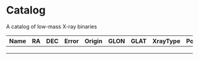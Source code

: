 # Catalog
A catalog of low-mass X-ray binaries

|Name|RA|DEC|Error|Origin|GLON|   GLAT|XrayType|PosType|Porb|Ppulse|AltName1|AltName2|OptName|OptRef|SpType|Spin|CRSF|Type|Gmag|GmagError|Vmag|Jmag|Hmag|Kmag|JmagError|HmagError|KmagError|nH|Flux_range|Lx_Lopt|Mx_Mopt|Mx|Mopt|IDS|
|---|---|---|---|---|---|---|---|---|---|---|---|---|---|---|---|---|---|---|---|---|---|---|---|---|---|---|---|---|---|---|---|---|---|---|
|   |   |   |   |   |   |   |   |   |   |   |   |   |   |   |   |   |   |   |   |   |   |   |   |   |   |   |   |   |   |   |   |   |   |   |
|   |   |   |   |   |   |   |   |   |   |   |   |   |   |   |   |   |   |   |   |   |   |   |   |   |   |   |   |   |   |   |   |   |   |   |
|   |   |   |   |   |   |   |   |   |   |   |   |   |   |   |   |   |   |   |   |   |   |   |   |   |   |   |   |   |   |   |   |   |   |   |
